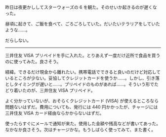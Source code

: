 昨日は夜更かししてスターウォーズの 6 を観た。そのせいか起きるのが遅くなった。

昼頃に起きて、ご飯を食べて、ごろごろしていた。だいたいテラリアをしていたような……。

だらしない。

-----

三井住友 VISA プリペイドを手に入れた。とりあえず一度だけ近所で食品を買うのに使ってみた。良さそう。

経緯。できるだけ現金から離れたい。携帯電話でできると良いのだけど対応しているところが少ない。妥協してクレジットカードを使うか……。しかし、引き落としタイミングが遅いと……。プリペイドのものがあれば……。そういう形でたどり着いたのが、三井住友 VISA プリペイド。

よく分かっていないが、おそらくクレジットカード (VISA) が使えるところなら問題ないはずだ。費用についても、発行には 440 円かかったが、チャージには三井住友 VISA カード経由ならかからないはずだ。

使ったらすぐにメールで通知が来た。使用した金額や残高などが書いてあった。なかなか良さそう。次はチャージかな。もうしばらく使ってみて、また書く。
